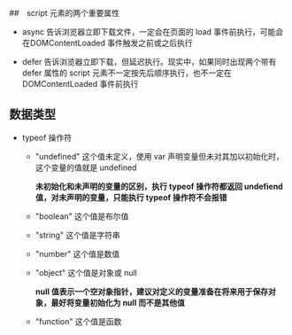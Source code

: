 ##　script 元素的两个重要属性

- async 告诉浏览器立即下载文件，一定会在页面的 load 事件前执行，可能会在DOMContentLoaded 事件触发之前或之后执行

- defer 告诉浏览器立即下载，但延迟执行。现实中，如果同时出现两个带有 defer 属性的 script 元素不一定按先后顺序执行，也不一定在 DOMContentLoaded 事件前执行

## 数据类型

- typeof 操作符

	- "undefined" 这个值未定义，使用 var 声明变量但未对其加以初始化时，这个变量的值就是 undefined

		**未初始化和未声明的变量的区别，执行 typeof 操作符都返回 undefiend 值，对未声明的变量，只能执行 typeof 操作符不会报错** 

	- "boolean" 这个值是布尔值

	- "string" 这个值是字符串

	- "number" 这个值是数值

	- "object" 这个值是对象或 null

		**null 值表示一个空对象指针，建议对定义的变量准备在将来用于保存对象，最好将变量初始化为 null 而不是其他值**

	- "function" 这个值是函数